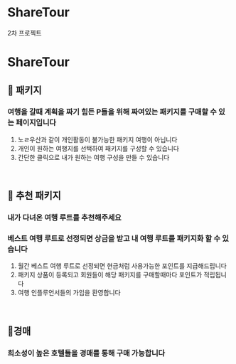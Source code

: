 # ShareTour
2차 프로젝트

# ShareTour

## 🛫 패키지
### 여행을 갈때 계획을 짜기 힘든 P들을 위해 짜여있는 패키지를 구매할 수 있는 페이지입니다

1. 노ㄹ우산과 같이 개인활동이 불가능한 패키지 여행이 아닙니다
2. 개인이 원하는 여행지를 선택하여 패키지를 구성할 수 있습니다
3. 간단한 클릭으로 내가 원하는 여행 구성을 만들 수 있습니다

<br>

## 💸 추천 패키지

### 내가 다녀온 여행 루트를 추천해주세요

### 베스트 여행 루트로 선정되면 상금을 받고 내 여행 루트를 패키지화 할 수 있습니다

1. 월간 베스트 여행 루트로 선정되면 현금처럼 사용가능한 포인트를 지급해드립니다
2. 패키지 상품이 등록되고 회원들이 해당 패키지를 구매할때마다 포인트가 적립됩니다
3. 여행 인플루언서들의 가입을 환영합니다

<br>

## 📌경매
### 희소성이 높은 호텔들을 경매를 통해 구매 가능합니다

